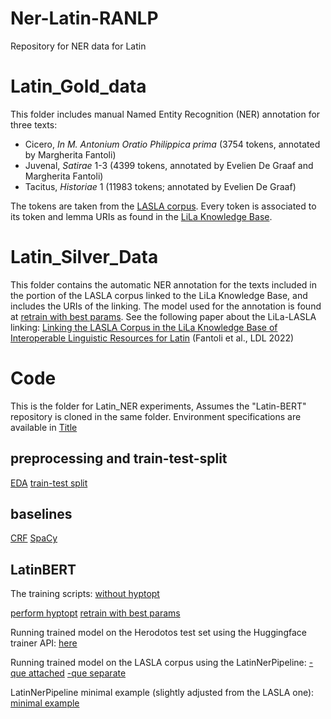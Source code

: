 # Ner-Latin-RANLP
Repository for NER data for Latin

# Latin_Gold_data

This folder includes manual Named Entity Recognition (NER) annotation for three texts:
- Cicero, _In M. Antonium Oratio Philippica prima_ (3754 tokens, annotated by Margherita Fantoli)
- Juvenal, _Satirae_ 1-3 (4399 tokens, annotated by Evelien De Graaf and Margherita Fantoli)
- Tacitus, _Historiae_ 1 (11983 tokens; annotated by Evelien De Graaf)

The tokens are taken from the [LASLA corpus](https://www.lasla.uliege.be/cms/c_8570411/fr/lasla-textes-latins).
Every token is associated to its token and lemma URIs as found in the [LiLa Knowledge Base](https://lila-erc.eu/query/).

# Latin_Silver_Data

This folder contains the automatic NER annotation for the texts included in the portion of the LASLA corpus linked to the LiLa Knowledge Base, and includes the URIs of the linking. The model used for the annotation is found at [retrain with best params](https://github.com/NER-AncientLanguages/Ner-Latin-RANLP/blob/main/code/latinbert_hypopt_params.py).
See the following paper about the LiLa-LASLA linking:
[Linking the LASLA Corpus in the LiLa Knowledge Base of Interoperable Linguistic Resources for Latin](https://aclanthology.org/2022.ldl-1.4) (Fantoli et al., LDL 2022)

# Code
This is the folder for Latin_NER experiments, 
Assumes the "Latin-BERT" repository is cloned in the same folder.
Environment specifications are available in [Title](../../Gitlab/code_Latin_NER/environment/latin_ner_pipeline_env.yaml)

## preprocessing and train-test-split
[EDA](code/new_minimal_EDA.ipynb)
[train-test split](code/train_test_split2.ipynb)

## baselines

[CRF](code/CRF_TEST_Herodotos.ipynb)
[SpaCy](<code/Small SpaCy_Herodotos.ipynb>)

## LatinBERT
The training scripts:
[without hyptopt](code/latinbert_script_test.py) 

[perform hyptopt](code/script_hypopt_latin_bert.py) 
[retrain with best params](code/latinbert_hypopt_params.py)

Running trained model on the Herodotos test set using the Huggingface trainer API: [here](code/Latin_BERT_error_script.ipynb)

Running trained model on the LASLA corpus using the LatinNerPipeline:
[-que attached](code/run_on_lasla.py)
[-que separate](code/run_on_lasla_separate_words.py)


LatinNerPipeline minimal example (slightly adjusted from the LASLA one): [minimal example](<code/pipeline demo.ipynb>) 
